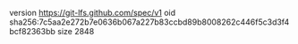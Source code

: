 version https://git-lfs.github.com/spec/v1
oid sha256:7c5aa2e272b7e0636b067a227b83ccbd89b8008262c446f5c3d3f4bcf82363bb
size 2848
